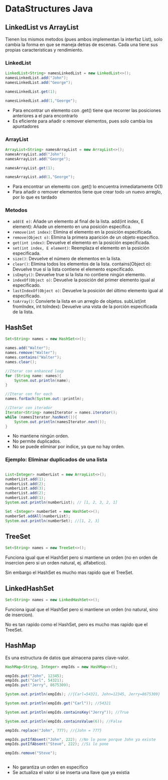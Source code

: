 # DataStructures Java

## LinkedList vs ArrayList

Tienen los mismos metodos (pues ambos implementan la interfaz List), solo cambia la forma en que se maneja detras de escenas. Cada una tiene sus propias características y rendimiento.

### LinkedList
```java
LinkedList<String> namesLinkedList = new LinkedList<>();
namesLinkedList.add("John");
namesLinkedList.add("George");

namesLinkedList.get(1);

namesLinkedList.add(1,"George");
```

* Para encontrar un elemento con .get() tiene que recorrer las posiciones anteriores a el para encontrarlo
* Es eficiente para añadir o remover elementos, pues solo cambia los apuntadores


### ArrayList
```java
ArrayList<String> namesArrayList = new ArrayList<>();
namesArrayList.add("John");
namesArrayList.add("George");

namesArrayList.get(1);

namesArrayList.add(1,"George");
```

* Para encontrar un elemento con .get() lo encuentra inmediatamente O(1)
* Para añadir o remover elementos tiene que crear todo un nuevo arreglo, por lo que es tardado

### Metodos

* `add(E e)`: Añade un elemento al final de la lista.
add(int index, E element): Añade un elemento en una posición específica.
* `remove(int index)`: Elimina el elemento en la posición especificada.
* `remove(Object o)`: Elimina la primera aparición de un objeto específico.
* `get(int index)`: Devuelve el elemento en la posición especificada.
* `set(int index, E element)`: Reemplaza el elemento en la posición especificada.
* `size()`: Devuelve el número de elementos en la lista.
* `clear()`: Elimina todos los elementos de la lista.
contains(Object o): Devuelve true si la lista contiene el elemento especificado.
* `isEmpty()`: Devuelve true si la lista no contiene ningún elemento.
* `indexOf(Object o)`: Devuelve la posición del primer elemento igual al especificado.
* `lastIndexOf(Object o)`: Devuelve la posición del último elemento igual al especificado.
* `toArray()`: Convierte la lista en un arreglo de objetos.
subList(int fromIndex, int toIndex): Devuelve una vista de la porción especificada de la lista.


## HashSet

```java
Set<String> names = new HashSet<>();

names.add("Walter");
names.remove("Walter");
names.contains("Walter");
names.clear();

//Iterar con enhanced loop
for (String name: names){
    System.out.println(name);
}

//Iterar con for each
names.forEach(System.out::println);

//Iterar con iterador
Iterator<String> namesIterator = names.iterator();
while (namesIterator.hasNext()){
    System.out.println(namesIterator.next());
}
```

* No mantiene ningún orden.
* No permite duplicados.
* No se puede eliminar por indice, ya que no hay orden.

### Ejemplo: Eliminar duplicados de una lista

```java

List<Integer> numberList = new ArrayList<>();
numberList.add(1);
numberList.add(2);
numberList.add(3);
numberList.add(2);
numberList.add(1); 
System.out.println(numberList); // [1, 2, 3, 2, 1]

Set <Integer> numberSet = new HashSet<>();
numberSet.addAll(numberList);
System.out.println(numberSet); //[1, 2, 3]

```

## TreeSet
```java
Set<String> names = new TreeSet<>();
```
Funciona igual que el HashSet pero si mantiene un orden (no en orden de insercion pero si un orden natural, ej. alfabetico).

Sin embargo el HashSet es mucho mas rapido que el TreeSet.

## LinkedHashSet
```java
Set<String> names = new LinkedHashSet<>();
```
Funciona igual que el HashSet pero si mantiene un orden (no natural, sino de insercion).

No es tan rapido como el HashSet, pero es mucho mas rapido que el TreeSet.


## HashMap

Es una estructura de datos que almacena pares clave-valor.

```java
HashMap<String, Integer> empIds = new HashMap<>();

empIds.put("John", 12345);
empIds.put("Carl", 54321);
empIds.put("Jerry", 8675309);

System.out.println(empIds); //{Carl=54321, John=12345, Jerry=8675309}

System.out.println(empIds.get("Carl")); //54321

System.out.println(empIds.containsKey("Jerry")); //True

System.out.println(empIds.containsValue(6)); //False

empIds.replace("John", 777); //{John = 777}

empIds.putIfAbsent("John", 222); //No lo pone porque John ya existe
empIds.putIfAbsent("Steve", 222); //Si lo pone

empIds.remove("Steve");



```

* No garantiza un orden en especifico
* Se actualiza el valor si se inserta una llave que ya existia 


